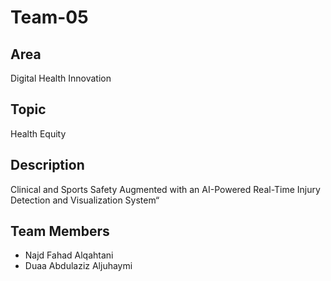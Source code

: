 # Team-05

## Area
Digital Health Innovation

## Topic
Health Equity

## Description
Clinical and Sports Safety Augmented with an AI-Powered Real-Time Injury Detection and Visualization System“

## Team Members
- Najd Fahad Alqahtani​
- Duaa Abdulaziz Aljuhaymi

